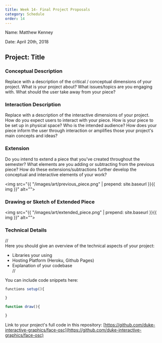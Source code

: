 ```yaml
---
title: Week 14- Final Project Proposals
category: Schedule
order: 14
---
```


Name: Matthew Kenney

Date: April 20th, 2018

## Project: Title

### Conceptual Description

Replace with a description of the critical / conceptual dimensions of your project. What is your project about? What issues/topics are you engaging with. What should the user take away from your piece?    

### Interaction Description

Replace with a description of the interactive dimensions of your project.  How do you expect users to interact with your piece. How is your piece to be set up in physical space? Who is the intended audience? How does your piece inform the user through interaction or amplifies those your project's main concepts and ideas?

### Extension 

Do you intend to extend a piece that you've created throughout the semester? What elements are you adding or subtracting from the previous piece? How do these extensions/subtractions further develop the conceptual and interactive elements of your work?

<img src="{{ "/images/art/previous_piece.png" | prepend: site.baseurl }}{{ img }}" alt="">

### Drawing or Sketch of Extended Piece

<img src="{{ "/images/art/extended_piece.png" | prepend: site.baseurl }}{{ img }}" alt="">

### Technical Details
//   
Here you should give an overview of the technical aspects of your project:
* Libraries your using
* Hosting Platform (Heroku, Github Pages)
* Explanation of your codebase  
//

You can include code snippets here:

```js
functions setup(){

}

function draw(){

}
```

Link to your project's full code in this repository:  [https://github.com/duke-interactive-graphics/face-osc](https://github.com/duke-interactive-graphics/face-osc)
